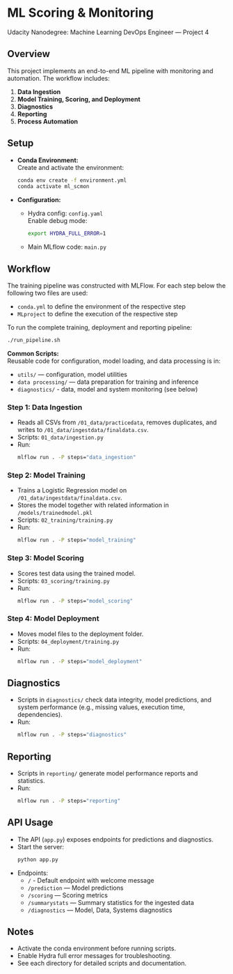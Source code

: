 # ML Scoring & Monitoring

Udacity Nanodegree: Machine Learning DevOps Engineer — Project 4

## Overview

This project implements an end-to-end ML pipeline with monitoring and automation. The workflow includes:

1. **Data Ingestion**
2. **Model Training, Scoring, and Deployment**
3. **Diagnostics**
4. **Reporting**
5. **Process Automation**

## Setup

- **Conda Environment:**  
    Create and activate the environment:
    ```bash
    conda env create -f environment.yml
    conda activate ml_scmon
    ```

- **Configuration:**  
    - Hydra config: `config.yaml`  
        Enable debug mode:
        ```bash
        export HYDRA_FULL_ERROR=1
        ```
    - Main MLflow code: `main.py`

## Workflow

The training pipeline was constructed with MLFlow. For each step below the following two files are used:
- `conda.yml` to define the environment of the respective step
- `MLproject` to define the execution of the respective step

To run the complete training, deployment and reporting pipeline:
```bash
./run_pipeline.sh
```

**Common Scripts:**  
Reusable code for configuration, model loading, and data processing is in:
- `utils/` — configuration, model utilities
- `data processing/` — data preparation for training and inference
- `diagnostics/` - data, model and system monitoring (see below)

### Step 1: Data Ingestion

- Reads all CSVs from `/01_data/practicedata`, removes duplicates, and writes to `/01_data/ingestdata/finaldata.csv`.
- Scripts: `01_data/ingestion.py`
- Run:
    ```bash
    mlflow run . -P steps="data_ingestion"
    ```

### Step 2: Model Training

- Trains a Logistic Regression model on `/01_data/ingestdata/finaldata.csv`.
- Stores the model together with related information in `/models/trainedmodel.pkl`
- Scripts: `02_training/training.py`
- Run:
    ```bash
    mlflow run . -P steps="model_training"
    ```

### Step 3: Model Scoring

- Scores test data using the trained model.
- Scripts: `03_scoring/training.py`
- Run:
    ```bash
    mlflow run . -P steps="model_scoring"
    ```

### Step 4: Model Deployment

- Moves model files to the deployment folder.
- Scripts: `04_deployment/training.py`
- Run:
    ```bash
    mlflow run . -P steps="model_deployment"
    ```

## Diagnostics

- Scripts in `diagnostics/` check data integrity, model predictions, and system performance (e.g., missing values, execution time, dependencies).
- Run:
    ```bash
    mlflow run . -P steps="diagnostics"
    ```

## Reporting

- Scripts in `reporting/` generate model performance reports and statistics.
- Run:
    ```bash
    mlflow run . -P steps="reporting"
    ```

## API Usage

- The API (`app.py`) exposes endpoints for predictions and diagnostics.
- Start the server:
    ```bash
    python app.py
    ```
- Endpoints:
    - `/` - Default endpoint with welcome message
    - `/prediction` — Model predictions
    - `/scoring` — Scoring metrics
    - `/summarystats` — Summary statistics for the ingested data
    - `/diagnostics` — Model, Data, Systems diagnostics 
    

## Notes

- Activate the conda environment before running scripts.
- Enable Hydra full error messages for troubleshooting.
- See each directory for detailed scripts and documentation.

